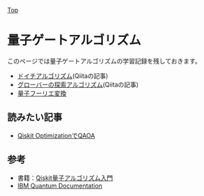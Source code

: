 [Top](https://malibu-cola.github.io/Hg-Web/)

# 量子ゲートアルゴリズム

このページでは量子ゲートアルゴリズムの学習記録を残しておきます。

- [ドイチアルゴリズム](https://qiita.com/malibu-cola/items/bf0d88cfaae415ee1e5e)(Qiitaの記事)
- [グローバーの探索アルゴリズム](https://qiita.com/malibu-cola/items/8aa650fb45e717665abb)(Qiitaの記事)
- [量子フーリエ変換](./QFourier/QFourier.md)

## 読みたい記事

- [Qiskit OptimizationでQAOA](https://zenn.dev/derwind/articles/dwd-qiskit20)


## 参考

- 書籍：[Qiskit量子アルゴリズム入門](https://www.amazon.co.jp/Qiskit-%E9%87%8F%E5%AD%90%E3%83%97%E3%83%AD%E3%82%B0%E3%83%A9%E3%83%9F%E3%83%B3%E3%82%B0%E5%85%A5%E9%96%80-%E4%B8%AD%E5%B1%B1-%E8%8C%82/dp/B07NB942LL)
- [IBM Quantum Documentation](https://docs.quantum.ibm.com/)
